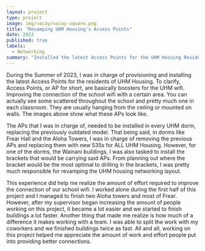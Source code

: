 ```yaml
---
layout: project
type: project
image: img/vacay/vacay-square.png
title: "Revamping UHM Housing's Access Points"
date: 2023
published: true
labels:
  - Networking
summary: "Installed the latest Access Points for the UHM Hosuing Residents"
---
```


During the Summer of 2023, I was in charge of provisioning and installing the latest Access Points for the residents of UHM Housing. To clarify, Access Points, or AP for short, are basically boosters for the UHM wifi. Improving the connection of the school wifi with a certain area. You can actually see some scattered throughout the school and pretty much one in each classroom. They are usually hanging from the ceiling or mounted on walls. The images above show what these APs look like.

The APs that I was in charge of, needed to be installed in every UHM dorm, replacing the previously outdated model. That being said, in dorms like Frear Hall and the Aloha Towers, I was in charge of removing the previous APs and replacing them with new 535s for ALL UHM Housing. However, for one of the dorms, the Wainani buildings, I was also tasked to install the brackets that would be carrying said APs. From planning out where the bracket would be the most optimal to drilling in the brackets, I was pretty much responsible for revamping the UHM housing networking layout. 

This experience did help me realize the amount of effort required to improve the connection of our school wifi. I worked alone during the first half of this project and I managed to finish two Aloha towers and most of Frear. However, after my supervisor began increasing the amount of people working on this project, it became a lot easier and we started to finish buildings a lot faster. Another thing that made me realize is how much of a difference it makes working with a team. I was able to split the work with my coworkers and we finished buildings twice as fast. All and all, working on this project helped me appreciate the amount of work and effort people put into providing better connections.
